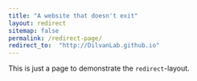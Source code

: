 ```yaml
---
title: "A website that doesn't exit"
layout: redirect
sitemap: false
permalink: /redirect-page/
redirect_to:  "http://DilvanLab.github.io"
---
```

This is just a page to demonstrate the `redirect`-layout.
